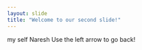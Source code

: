 ```yaml
---
layout: slide
title: "Welcome to our second slide!"
---
```

my self Naresh
Use the left arrow to go back!
